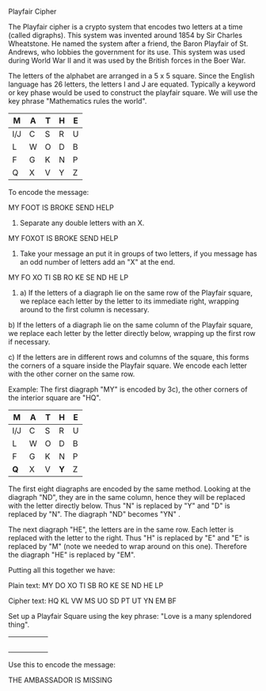 Playfair Cipher

The Playfair cipher is a crypto system that encodes two letters at a time (called digraphs). This system was invented around 1854 by Sir Charles Wheatstone. He named the system after a friend, the Baron Playfair of St. Andrews, who lobbies the government for its use. This system was used during World War II and it was used by the British forces in the Boer War.

The letters of the alphabet are arranged in a 5 x 5 square. Since the English language has 26 letters, the letters I and J are equated. Typically a keyword or key phase would be used to construct the playfair square. We will use the key phrase "Mathematics rules the world".

| M | A | T | H | E |
| --- | --- | --- | --- | --- |
| I/J | C | S | R | U |
| L | W | O | D | B |
| F | G | K | N | P |
| Q | X | V | Y | Z |

To encode the message:

MY FOOT IS BROKE SEND HELP

1. Separate any double letters with an X.

MY FOXOT IS BROKE SEND HELP

1. Take your message an put it in groups of two letters, if you message has an odd number of letters add an "X" at the end.

MY FO XO TI SB RO KE SE ND HE LP

1. a) If the letters of a diagraph lie on the same row of the Playfair square, we replace each letter by the letter to its immediate right, wrapping around to the first column is necessary.

b) If the letters of a diagraph lie on the same column of the Playfair square, we replace each letter by the letter directly below, wrapping up the first row if necessary.

c) If the letters are in different rows and columns of the square, this forms the corners of a square inside the Playfair square. We encode each letter with the other corner on the same row.

Example: The first diagraph "MY" is encoded by 3c), the other corners of the interior square are "HQ".

| **M** | A | T | **H**| E |
| --- | --- | --- | --- | --- |
| I/J | C | S | R | U |
| L | W | O | D | B |
| F | G | K | N | P |
| **Q** | X | V | **Y** | Z |

The first eight diagraphs are encoded by the same method. Looking at the diagraph "ND", they are in the same column, hence they will be replaced with the letter directly below. Thus "N" is replaced by "Y" and "D" is replaced by "N". The diagraph "ND" becomes "YN" .

The next diagraph "HE", the letters are in the same row. Each letter is replaced with the letter to the right. Thus "H" is replaced by "E" and "E" is replaced by "M" (note we needed to wrap around on this one). Therefore the diagraph "HE" is replaced by "EM".

Putting all this together we have:

Plain text: MY DO XO TI SB RO KE SE ND HE LP

Cipher text: HQ KL VW MS UO SD PT UT YN EM BF

Set up a Playfair Square using the key phrase: "Love is a many splendored thing".

|     |     |     |     |     |
| --- | --- | --- | --- | --- |
|     |     |     |     |     |
|     |     |     |     |     |
|     |     |     |     |     |
|     |     |     |     |     |
|     |     |     |     |     |

Use this to encode the message:

THE AMBASSADOR IS MISSING
